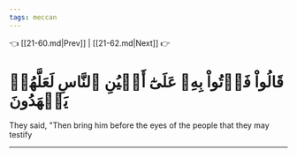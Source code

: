 ```yaml
---
tags: meccan
---
```


👈 [[21-60.md|Prev]] | [[21-62.md|Next]] 👉

# قَالُواْ فَأۡتُواْ بِهِۦ عَلَىٰٓ أَعۡيُنِ ٱلنَّاسِ لَعَلَّهُمۡ يَشۡهَدُونَ

They said, "Then bring him before the eyes of the people that they may testify

---

